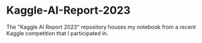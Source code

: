 # Kaggle-AI-Report-2023
The "Kaggle AI Report 2023" repository houses my notebook from a recent Kaggle competition that I participated in.
